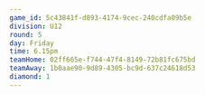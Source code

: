 ```yaml
---
game_id: 5c43841f-d893-4174-9cec-240cdfa09b5e
division: U12
round: 5
day: Friday
time: 6.15pm
teamHome: 02ff665e-f744-47f4-8149-72b81fc675bd
teamAway: 1b0aae90-9d89-4305-bc9d-637c24618d53
diamond: 1
---
```

